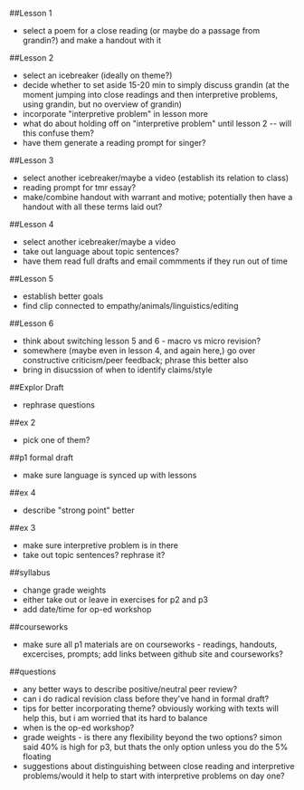 ##Lesson 1

- select a poem for a close reading (or maybe do a passage from grandin?) and make a handout with it

##Lesson 2

- select an icebreaker (ideally on theme?)
- decide whether to set aside 15-20 min to simply discuss grandin (at the moment jumping into close readings and then interpretive problems, using grandin, but no overview of grandin)
- incorporate "interpretive problem" in lesson more
- what do about holding off on "interpretive problem" until lesson 2 -- will this confuse them?
- have them generate a reading prompt for singer?

##Lesson 3

- select another icebreaker/maybe a video (establish its relation to class)
- reading prompt for tmr essay?
- make/combine handout with warrant and motive; potentially then have a handout with all these terms laid out?  

##Lesson 4

- select another icebreaker/maybe a video
- take out language about topic sentences?
- have them read full drafts and email commments if they run out of time

##Lesson 5
- establish better goals
- find clip connected to empathy/animals/linguistics/editing

##Lesson 6
- think about switching lesson 5 and 6 - macro vs micro revision?
- somewhere (maybe even in lesson 4, and again here,) go over constructive criticism/peer feedback; phrase this better also
- bring in disucssion of when to identify claims/style

##Explor Draft
- rephrase questions

##ex 2
- pick one of them?

##p1 formal draft
- make sure language is synced up with lessons

##ex 4
- describe "strong point" better

##ex 3
- make sure interpretive problem is in there
- take out topic sentences? rephrase it?

##syllabus
- change grade weights
- either take out or leave in exercises for p2 and p3
- add date/time for op-ed workshop

##courseworks
- make sure all p1 materials are on courseworks - readings, handouts, excercises, prompts; add links between github site and courseworks?

##questions
- any better ways to describe positive/neutral peer review?
- can i do radical revision class before they've hand in formal draft?
- tips for better incorporating theme? obviously working with texts will help this, but i am worried that its hard to balance
- when is the op-ed workshop?
- grade weights - is there any flexibility beyond the two options? simon said 40% is high for p3, but thats the only option unless you do the 5% floating
- suggestions about distinguishing between close reading and interpretive problems/would it help to start with interpretive problems on day one?
